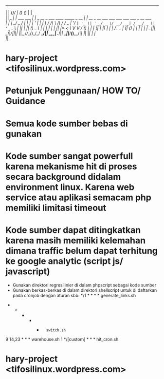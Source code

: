  _   _  __          _ _ _                                         _                                              
| | (_)/ _|        (_) (_)                                       | |                                             
| |_ _| |_ ___  ___ _| |_ _ __  _   ___  ____      _____  _ __ __| |_ __  _ __ ___  ___ ___   ___ ___  _ __ ___  
| __| |  _/ _ \/ __| | | | '_ \| | | \ \/ /\ \ /\ / / _ \| '__/ _` | '_ \| '__/ _ \/ __/ __| / __/ _ \| '_ ` _ \ 
| |_| | || (_) \__ \ | | | | | | |_| |>  < _\ V  V / (_) | | | (_| | |_) | | |  __/\__ \__ \| (_| (_) | | | | | |
 \__|_|_| \___/|___/_|_|_|_| |_|\__,_/_/\_(_)\_/\_/ \___/|_|  \__,_| .__/|_|  \___||___/___(_)___\___/|_| |_| |_|
                                                                   | |                                           
                                                                   |_|                                           


# hary-project <tifosilinux.wordpress.com>
# Petunjuk Penggunaan/ HOW TO/ Guidance
# Semua kode sumber bebas di gunakan
# Kode sumber sangat powerfull karena mekanisme hit di proses secara background didalam environment linux. Karena web service atau aplikasi semacam php memiliki limitasi timeout
# Kode sumber dapat ditingkatkan karena masih memiliki kelemahan dimana traffic belum dapat terhitung ke google analytic (script js/ javascript)

- Gunakan direktori regresilinier di dalam phpscript sebagai kode sumber
- Gunakan berkas-berkas di dalam direktori shellscript untuk di daftarkan pada cronjob dengan aturan sbb:
*/1 * * * *     generate_links.sh
* * * * *       switch.sh
9 14,23 * * *   warehouse.sh
1 */[custom] * * *      hit_cron.sh

# hary-project <tifosilinux.wordpress.com>
